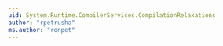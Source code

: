 ```yaml
---
uid: System.Runtime.CompilerServices.CompilationRelaxations
author: "rpetrusha"
ms.author: "ronpet"
---
```

